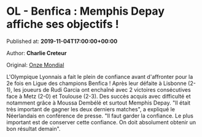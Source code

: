 
# OL - Benfica : Memphis Depay affiche ses objectifs !

Published at: **2019-11-04T17:00:00+00:00**

Author: **Charlie Creteur**

Original: [Onze Mondial](http://www.onzemondial.com/ligue-des-champions/ol-benfica-memphis-depay-affiche-ses-objectifs-201624)

L'Olympique Lyonnais a fait le plein de confiance avant d'affronter pour la 2e fois en Ligue des champions Benfica ! Après leur défaite à Lisbonne (2-1), les joueurs de Rudi Garcia ont enchaîné avec 2 victoires consécutives face à Metz (2-0) et Toulouse (2-3). Des succès acquis avec difficulté et notamment grâce à Moussa Dembélé et surtout Memphis Depay. "Il était très important de gagner les deux derniers matches", a expliqué le Néerlandais en conférence de presse. "Il faut garder la confiance. Le plus important est de conserver cette confiance. On doit absolument obtenir un bon résultat demain".
